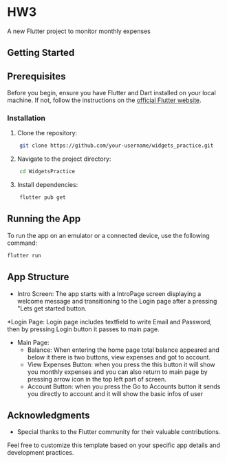 # HW3

A new Flutter project to monitor monthly expenses

## Getting Started

## Prerequisites
Before you begin, ensure you have Flutter and Dart installed on your local machine. If not, follow the instructions on the [official Flutter website](https://docs.flutter.dev/get-started/install).

### Installation
1. Clone the repository:
```bash
    git clone https://github.com/your-username/widgets_practice.git
```
2. Navigate to the project directory:
```bash
    cd WidgetsPractice
```
3. Install dependencies:
```bash
    flutter pub get
```
## Running the App
To run the app on an emulator or a connected device, use the following command:
```bash
flutter run
```
## App Structure
* Intro Screen: The app starts with a IntroPage screen displaying a welcome message and transitioning to the Login page after a pressing "Lets get started button.

*Login Page: Login page includes textfield to write Email and Password, then by pressing Login button it passes to main page.
* Main Page:
    - Balance: When entering the home page total balance appeared and below it there is two buttons, view expenses and got to account.
    - View Expenses Button: when you press the this button it will show you monthly expenses and you can also return to main page by pressing arrow icon in the top left part of screen.
    - Account Button: when you press the Go to Accounts button it sends you directly to account and it will show the basic infos of user
## Acknowledgments
* Special thanks to the Flutter community for their valuable contributions.
  
Feel free to customize this template based on your specific app details and development practices.
